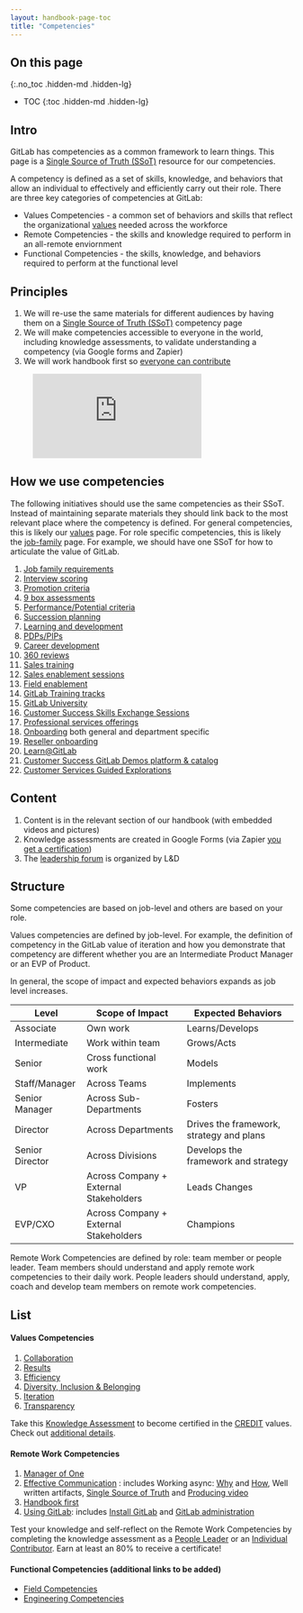 ```yaml
---
layout: handbook-page-toc
title: "Competencies"
---
```


## On this page
{:.no_toc .hidden-md .hidden-lg}

- TOC
{:toc .hidden-md .hidden-lg}

## Intro

GitLab has competencies as a common framework to learn things. This page is a [Single Source of Truth (SSoT)](https://docs.gitlab.com/ee/development/documentation/styleguide.html#why-a-single-source-of-truth) resource for our competencies. 

A competency is defined as a set of skills, knowledge, and behaviors that allow an individual to effectively and efficiently carry out their role. There are three key categories of competencies at GitLab: 

*  Values Competencies - a common set of behaviors and skills that reflect the organizational [values](https://about.gitlab.com/handbook/values/) needed across the workforce
*  Remote Competencies - the skills and knowledge required to perform in an all-remote enviornment
*  Functional Competencies - the skills, knowledge, and behaviors required to perform at the functional level

## Principles

1. We will re-use the same materials for different audiences by having them on a [Single Source of Truth (SSoT)](https://docs.gitlab.com/ee/development/documentation/styleguide.html#why-a-single-source-of-truth) competency page
1. We will make competencies accessible to everyone in the world, including knowledge assessments, to validate understanding a competency (via Google forms and Zapier)
1. We will work handbook first so [everyone can contribute](https://about.gitlab.com/company/strategy/#mission)

 <!-- blank line -->
 <figure class="video_container">
   <iframe src="https://www.youtube.com/embed/oXTZQpICxeE" frameborder="0" allowfullscreen="true"> </iframe>
 </figure>
 <!-- blank line -->

## How we use competencies 

The following initiatives should use the same competencies as their SSoT.
Instead of maintaining separate materials they should link back to the most relevant place where the competency is defined. For general competencies, this is likely our [values](/handbook/values) page. For role specific competencies, this is likely the [job-family](/handbook/hiring/job-families/#format) page.
For example, we should have one SSoT for how to articulate the value of GitLab.

1.  [Job family requirements](/handbook/hiring/job-families/#format)
1.  [Interview scoring](/handbook/hiring/recruiting-framework/hiring-manager/#step-12hm-complete-feedback-in-greenhousenext-steps)
1.  [Promotion criteria](/handbook/people-group/promotions-transfers/)
1.  [9 box assessments](https://www.predictivesuccess.com/blog/9-box/)
1.  [Performance/Potential criteria](/handbook/people-group/performance-assessments-and-succession-planning/#the-performancepotential-matrix)
1.  [Succession planning](/handbook/people-group/performance-assessments-and-succession-planning/#succession-planning)
1.  [Learning and development](/handbook/people-group/learning-and-development/)
1.  [PDPs/PIPs](/handbook/underperformance/)
1.  [Career development](/handbook/people-group/learning-and-development/career-development/)
1.  [360 reviews](/handbook/people-group/360-feedback/)
1.  [Sales training](/handbook/sales/training/)
1.  [Sales enablement sessions](/handbook/sales/training/sales-enablement-sessions/)
1.  [Field enablement](/handbook/sales/field-operations/field-enablement/)
1.  [GitLab Training tracks](/training/)
1.  [GitLab University](https://docs.gitlab.com/ee/university/)
1.  [Customer Success Skills Exchange Sessions](/handbook/sales/training/customer-success-skills-exchange/)
1.  [Professional services offerings](/handbook/customer-success/professional-services-engineering/offerings/)
1.  [Onboarding](/handbook/people-group/general-onboarding/) both general and department specific
1.  [Reseller onboarding](/handbook/resellers/onboarding/)
1.  [Learn@GitLab](https://about.gitlab.com/learn/)
1.  [Customer Success GitLab Demos platform & catalog](https://gitlabdemo.com/)
1.  [Customer Services Guided Explorations](https://gitlab.com/guided-explorations)

## Content

1. Content is in the relevant section of our handbook (with embedded videos and pictures)
1. Knowledge assessments are created in Google Forms (via Zapier [you get a certification](/handbook/people-group/learning-and-development/certifications/#how-to-create-a-certification))
1. The [leadership forum](/handbook/people-group/learning-and-development/leadership-forum/) is organized by L&D

## Structure
Some competencies are based on job-level and others are based on your role. 

Values competencies are defined by job-level. For example, the definition of competency in the GitLab value of iteration and how you demonstrate that competency are different whether you are an Intermediate Product Manager or an EVP of Product.

In general, the scope of impact and expected behaviors expands as job level increases.

| Level | Scope of Impact | Expected Behaviors | 
|-----------------|----------------------------------------|------------------------------------------|
| Associate | Own work | Learns/Develops | 
| Intermediate | Work within team | Grows/Acts | 
| Senior | Cross functional work | Models | 
| Staff/Manager | Across Teams | Implements | 
| Senior Manager | Across Sub-Departments | Fosters | 
| Director | Across Departments | Drives the framework, strategy and plans | 
| Senior Director | Across Divisions | Develops the framework and strategy | 
| VP | Across Company + External Stakeholders | Leads Changes |
| EVP/CXO | Across Company + External Stakeholders | Champions  | 

Remote Work Competencies are defined by role: team member or people leader. Team members should understand and apply remote work competencies to their daily work. People leaders should understand, apply, coach and develop team members on remote work competencies. 

## List

#### Values Competencies
1. [Collaboration](/handbook/values/#collaboration-competency)
1. [Results](/handbook/values/#results-competency)
1. [Efficiency](/handbook/values/#efficiency-competency)
1. [Diversity, Inclusion & Belonging ](https://about.gitlab.com/handbook/values/#diversity-inclusion--belonging-competency)
1. [Iteration](https://about.gitlab.com/handbook/values/#iteration-competency)
1. [Transparency](/handbook/values/#transparency-competency)

Take this [Knowledge Assessment](/handbook/values/#gitlab-values-certification) to become certified in the [CREDIT](/handbook/values/#credit) values. Check out [additional details](/handbook/values/#gitlab-values-certification).

#### Remote Work Competencies 
1. [Manager of One](https://about.gitlab.com/handbook/leadership/#managers-of-one)
1. [Effective Communication](https://about.gitlab.com/handbook/communication/#effective-communication-competency) : includes Working async: [Why](/company/culture/all-remote/asynchronous/) and [How](/handbook/communication/), Well written artifacts, [Single Source of Truth](/handbook/documentation/#documentation-is-the-single-source-of-truth-ssot) and [Producing video](/handbook/communication/youtube/)
1. [Handbook first](https://about.gitlab.com/handbook/handbook-usage/#handbook-first-competency)
1. [Using GitLab](https://about.gitlab.com/handbook/using-gitlab-at-gitlab/#using-gitlab-competency): includes [Install GitLab](/install/) and [GitLab administration](/ee/administration/)

Test your knowledge and self-reflect on the Remote Work Competencies by completing the knowledge assessment as a [People Leader](https://docs.google.com/forms/d/e/1FAIpQLSemWK_Ki0aAMepKAQnaN-uMr1JBlkCs3O80sBli4PaTl2uoDA/viewform) or an [Individual Contributor](https://docs.google.com/forms/d/e/1FAIpQLScN70eoAjJ0tuj_iSgFRkyRbeNLrO9Yz52897619IkwoNW-cw/viewform). Earn at least an 80% to receive a certificate! 

#### Functional Competencies (additional links to be added)
* [Field Competencies](https://about.gitlab.com/handbook/sales/training/field-functional-competencies/)
* [Engineering Competencies](https://about.gitlab.com/handbook/engineering/career-development/career-matrix.html#technical-competencies)


